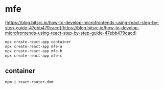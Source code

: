 # mfe
[https://blog.bitsrc.io/how-to-develop-microfrontends-using-react-step-by-step-guide-47ebb479cacd](https://blog.bitsrc.io/how-to-develop-microfrontends-using-react-step-by-step-guide-47ebb479cacd)

```zsh
npx create-react-app container
npx create-react-app mfe-a
npx create-react-app mfe-b
npx create-react-app mfe-c
```

## container
```zsh
npm i react-router-dom
```
